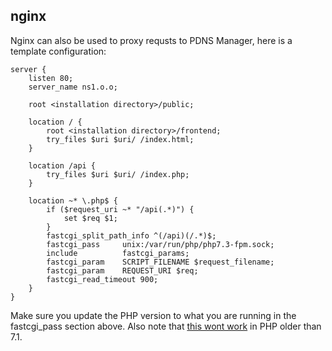 ## nginx

Nginx can also be used to proxy requsts to PDNS Manager, here is a template configuration:

```nginx
server {
    listen 80;
    server_name ns1.o.o;

    root <installation directory>/public;

    location / {
        root <installation directory>/frontend;
        try_files $uri $uri/ /index.html;
    }

    location /api {
        try_files $uri $uri/ /index.php;
    }

    location ~* \.php$ {
        if ($request_uri ~* "/api(.*)") {
            set $req $1;
        }
        fastcgi_split_path_info ^(/api)(/.*)$;
        fastcgi_pass     unix:/var/run/php/php7.3-fpm.sock;
        include          fastcgi_params;
        fastcgi_param    SCRIPT_FILENAME $request_filename;
        fastcgi_param    REQUEST_URI $req;
        fastcgi_read_timeout 900;
    }
}
```

Make sure you update the PHP version to what you are running in the fastcgi_pass section above. Also note that [this wont work](https://github.com/loewexy/pdnsmanager/issues/81) in PHP older than 7.1.
